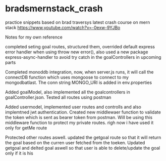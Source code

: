 # bradsmernstack_crash
practice snippets based on brad traversys latest crash course on mern stack https://www.youtube.com/watch?v=-0exw-9YJBo




Notes for my own reference

completed seting goal routes, structured them, overrided default express error handler when using throw new error(), also used a new package express-async-handler to avoid try catch in the goalControllers in upcoming parts

Completed monoddb integration, now, when server.js runs, it will call the connectDB function which uses mongoose to connect to my mongodbatlast. The conn string MONGO_URI is added in env.properties

Added goalModel, also implemented all the goalcontrollers in goalController.json. Tested all routes using postman

Added usermodel, implemented user routes and controlls and also implemtned jwt authentication. Created new middlewaer function to validate the token which is sent as bearer token from postman. Will be using this middleware function to protect my private routes. righ now i have used it only for getMe route 

Protected other routes aswell. updated the getgoal route so that it will return the goal based on the curren user fetched from the toeken. Updated getgoal and delted goal aswell so that user is able to delete/update the goal only if it is his